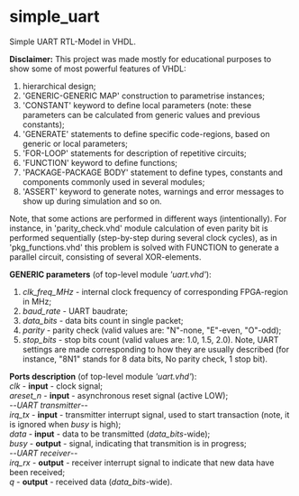 # simple_uart
Simple UART RTL-Model in VHDL.

**Disclaimer:**
This project was made mostly for educational purposes to show some of most powerful features of VHDL:
  1) hierarchical design;
  2) 'GENERIC-GENERIC MAP' construction to parametrise instances;
  3) 'CONSTANT' keyword to define local parameters (note: these parameters can be calculated from generic values and previous constants);
  4) 'GENERATE' statements to define specific code-regions, based on generic or local parameters;
  5) 'FOR-LOOP' statements for description of repetitive circuits;
  6) 'FUNCTION' keyword to define functions;
  7) 'PACKAGE-PACKAGE BODY' statement to define types, constants and components commonly used in several modules;
  8) 'ASSERT' keyword to generate notes, warnings and error messages to show up during simulation
  and so on.
  
Note, that some actions are performed in different ways (intentionally). For instance, in 'parity_check.vhd' module calculation of even parity bit is performed sequentially (step-by-step during several clock cycles), as in 'pkg_functions.vhd' this problem is solved with FUNCTION to generate a parallel circuit, consisting of several XOR-elements.


**GENERIC parameters** (of top-level module *'uart.vhd'*):
  1) *clk_freq_MHz* - internal clock frequency of corresponding FPGA-region in MHz;
  2) *baud_rate*    - UART baudrate;
  3) *data_bits*    - data bits count in single packet;
  4) *parity*       - parity check (valid values are: "N"-none, "E"-even, "O"-odd);
  5) *stop_bits*    - stop bits count (valid values are: 1.0, 1.5, 2.0).
Note, UART settings are made corresponding to how they are usually described (for instance, "8N1" stands for 8 data bits, No parity check, 1 stop bit).

**Ports description** (of top-level module *'uart.vhd'*):  
  *clk*      - **input**  - clock signal;  
  *areset_n* - **input**  - asynchronous reset signal (active LOW);  
--*UART transmitter*--  
  *irq_tx*   - **input**  - transmitter interrupt signal, used to start transaction (note, it is ignored when *busy* is high);  
  *data*     - **input**  - data to be transmitted (*data_bits*-wide);  
  *busy*     - **output** - signal, indicating that transmition is in progress;  
--*UART receiver*--  
  *irq_rx*   - **output** - receiver interrupt signal to indicate that new data have been received;  
  *q*        - **output** - received data (*data_bits*-wide).  
